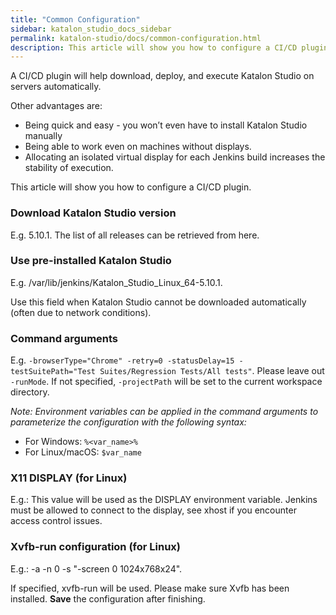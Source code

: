```yaml
---
title: "Common Configuration" 
sidebar: katalon_studio_docs_sidebar
permalink: katalon-studio/docs/common-configuration.html 
description: This article will show you how to configure a CI/CD plugin.
---
```

A CI/CD plugin will help download, deploy, and execute Katalon Studio on servers automatically.

Other advantages are:

* Being quick and easy - you won’t even have to install Katalon Studio manually
* Being able to work even on machines without displays.
* Allocating an isolated virtual display for each Jenkins build increases the stability of execution.

This article will show you how to configure a CI/CD plugin.

### Download Katalon Studio version

E.g. 5.10.1. The list of all releases can be retrieved from here.

### Use pre-installed Katalon Studio

E.g. /var/lib/jenkins/Katalon_Studio_Linux_64-5.10.1.

Use this field when Katalon Studio cannot be downloaded automatically (often due to network conditions).

### Command arguments

E.g. `-browserType="Chrome" -retry=0 -statusDelay=15 -testSuitePath="Test Suites/Regression Tests/All tests"`.
Please leave out `-runMode`. If not specified, `-projectPath` will be set to the current workspace directory.

*Note: Environment variables can be applied in the command arguments to parameterize the configuration with the following syntax:*

* For Windows: `%<var_name>%`
* For Linux/macOS: `$var_name`

### X11 DISPLAY (for Linux)

E.g.: This value will be used as the DISPLAY environment variable. Jenkins must be allowed to connect to the display, see xhost if you encounter access control issues.

### Xvfb-run configuration (for Linux)

E.g.: -a -n 0 -s "-screen 0 1024x768x24".

If specified, xvfb-run will be used. Please make sure Xvfb has been installed.
**Save** the configuration after finishing.
